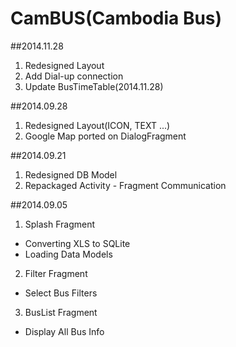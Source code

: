 CamBUS(Cambodia Bus)
======

##2014.11.28
1. Redesigned Layout
2. Add Dial-up connection
3. Update BusTimeTable(2014.11.28)


##2014.09.28
1. Redesigned Layout(ICON, TEXT ...)
2. Google Map ported on DialogFragment


##2014.09.21
1. Redesigned DB Model
2. Repackaged Activity - Fragment Communication


##2014.09.05
1. Splash Fragment
  - Converting XLS to SQLite
  - Loading Data Models
2. Filter Fragment
  - Select Bus Filters
3. BusList Fragment
  - Display All Bus Info
